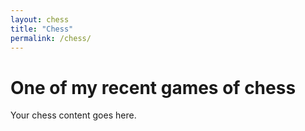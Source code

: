 ```yaml
---
layout: chess
title: "Chess"
permalink: /chess/
---
```


# One of my recent games of chess

Your chess content goes here.